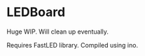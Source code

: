 LEDBoard
========

Huge WIP.  Will clean up eventually.

Requires FastLED library.
Compiled using ino.
